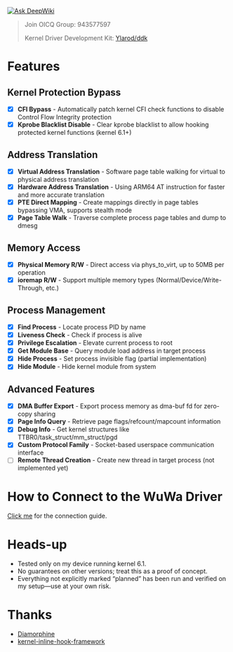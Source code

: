 [![Ask DeepWiki](https://deepwiki.com/badge.svg)](https://deepwiki.com/fuqiuluo/android-wuwa)

> Join OICQ Group: 943577597
> 
> 
> 
> Kernel Driver Development Kit: [Ylarod/ddk](https://github.com/Ylarod/ddk)

# Features

## Kernel Protection Bypass
- [x] **CFI Bypass** - Automatically patch kernel CFI check functions to disable Control Flow Integrity protection
- [x] **Kprobe Blacklist Disable** - Clear kprobe blacklist to allow hooking protected kernel functions (kernel 6.1+)

## Address Translation
- [x] **Virtual Address Translation** - Software page table walking for virtual to physical address translation
- [x] **Hardware Address Translation** - Using ARM64 AT instruction for faster and more accurate translation
- [x] **PTE Direct Mapping** - Create mappings directly in page tables bypassing VMA, supports stealth mode
- [x] **Page Table Walk** - Traverse complete process page tables and dump to dmesg

## Memory Access
- [x] **Physical Memory R/W** - Direct access via phys_to_virt, up to 50MB per operation
- [x] **ioremap R/W** - Support multiple memory types (Normal/Device/Write-Through, etc.)

## Process Management
- [x] **Find Process** - Locate process PID by name
- [x] **Liveness Check** - Check if process is alive
- [x] **Privilege Escalation** - Elevate current process to root
- [x] **Get Module Base** - Query module load address in target process
- [x] **Hide Process** - Set process invisible flag (partial implementation)
- [x] **Hide Module** - Hide kernel module from system

## Advanced Features
- [x] **DMA Buffer Export** - Export process memory as dma-buf fd for zero-copy sharing
- [x] **Page Info Query** - Retrieve page flags/refcount/mapcount information
- [x] **Debug Info** - Get kernel structures like TTBR0/task_struct/mm_struct/pgd
- [x] **Custom Protocol Family** - Socket-based userspace communication interface
- [ ] **Remote Thread Creation** - Create new thread in target process (not implemented yet)

# How to Connect to the WuWa Driver

[Click me](docs/FindDriver.md) for the connection guide.

# Heads-up

- Tested only on my device running kernel 6.1.
- No guarantees on other versions; treat this as a proof of concept.
- Everything not explicitly marked “planned” has been run and verified on my setup—use at your own risk.

# Thanks

- [Diamorphine](https://github.com/m0nad/Diamorphine)
- [kernel-inline-hook-framework](https://github.com/WeiJiLab/kernel-inline-hook-framework)
